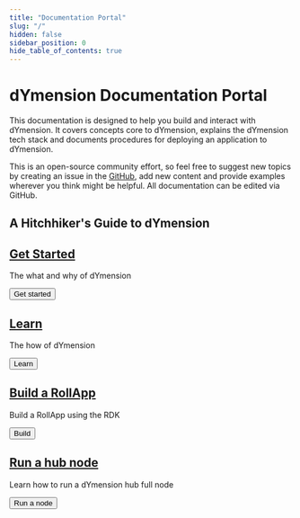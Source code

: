```yaml
---
title: "Documentation Portal"
slug: "/"
hidden: false
sidebar_position: 0
hide_table_of_contents: true
---
```


# dYmension Documentation Portal

This documentation is designed to help you build and interact with dYmension. It covers concepts core to dYmension, explains the dYmension tech stack and documents procedures for deploying an application to dYmension.

This is an open-source community effort, so feel free to suggest new topics by creating an issue in the [GitHub](https://github.com/dymensionxyz/docs/issues), add new content and provide examples wherever you think might be helpful. All documentation can be edited via GitHub.

## A Hitchhiker's Guide to dYmension

<div class="row row-cols-1 row-cols-md-2">
    <div class="col">
        <div class="card card-body" >
            <a href="get-started" class="card-link stretched-link"> 
                <h2 class="card-title">Get Started</h2>
            </a>
            <p class="card-text">The what and why of dYmension</p>
            <div class="card-actions">
                <button>Get started</button>
            </div>
        </div>
    </div>
    <div class="col">
        <div class="card card-body">
            <a href="learn/modular-intro" class="card-link stretched-link"> 
                <h2 class="card-title">Learn</h2>
            </a>
            <p class="card-text">The how of dYmension</p>
            <div class="card-actions">
                <button>Learn</button>
            </div>
        </div>
    </div>
</div>


<div class="row row-cols-1 row-cols-md-2">
    <div class="col">
        <div class="card card-body">
            <a href="developers/checkers-rollapp/" class="card-link stretched-link"> 
                <h2 class="card-title">Build a RollApp</h2>
            </a>
            <p class="card-text">Build a RollApp using the RDK</p>
            <div class="card-actions">
                <button>Build</button>
            </div>
        </div>
    </div>
    <div class="col">
        <div class="card card-body" >
            <a href="validators/full-node/index" class="card-link stretched-link"> 
                <h2 class="card-title">Run a hub node</h2>
            </a>
            <p class="card-text">Learn how to run a dYmension hub full node</p>
            <div class="card-actions">
                <button>Run a node</button>
            </div>
        </div>
    </div>
</div>

